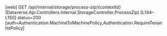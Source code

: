 [web] GET /api/internal/storage/process-zip/{contextId}  (Dataverse.Api.Controllers.Internal.StorageController.ProcessZip)  [L144–L150] status=200 [auth=Authentication.MachineToMachinePolicy,Authentication.RequireTenantIdPolicy]

